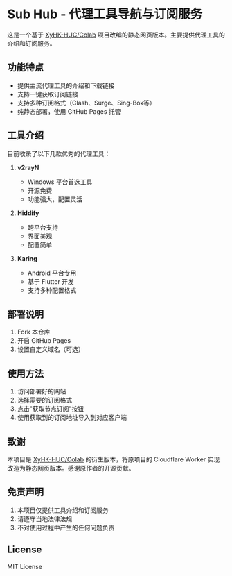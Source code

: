 # Sub Hub - 代理工具导航与订阅服务

这是一个基于 [XyHK-HUC/Colab](https://github.com/XyHK-HUC/Colab) 项目改编的静态网页版本。主要提供代理工具的介绍和订阅服务。

## 功能特点

- 提供主流代理工具的介绍和下载链接
- 支持一键获取订阅链接
- 支持多种订阅格式（Clash、Surge、Sing-Box等）
- 纯静态部署，使用 GitHub Pages 托管

## 工具介绍

目前收录了以下几款优秀的代理工具：

1. **v2rayN**
   - Windows 平台首选工具
   - 开源免费
   - 功能强大，配置灵活

2. **Hiddify**
   - 跨平台支持
   - 界面美观
   - 配置简单

3. **Karing**
   - Android 平台专用
   - 基于 Flutter 开发
   - 支持多种配置格式

## 部署说明

1. Fork 本仓库
2. 开启 GitHub Pages
3. 设置自定义域名（可选）

## 使用方法

1. 访问部署好的网站
2. 选择需要的订阅格式
3. 点击"获取节点订阅"按钮
4. 使用获取到的订阅地址导入到对应客户端

## 致谢

本项目是 [XyHK-HUC/Colab](https://github.com/XyHK-HUC/Colab) 的衍生版本，将原项目的 Cloudflare Worker 实现改造为静态网页版本。感谢原作者的开源贡献。

## 免责声明

1. 本项目仅提供工具介绍和订阅服务
2. 请遵守当地法律法规
3. 不对使用过程中产生的任何问题负责

## License

MIT License 